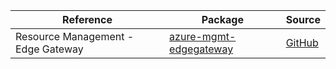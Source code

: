 | Reference | Package | Source |
|---|---|---|
|Resource Management - Edge Gateway|[azure-mgmt-edgegateway](https://pypi.org/project/azure-mgmt-edgegateway)|[GitHub](https://github.com/Azure/azure-sdk-for-python)|
